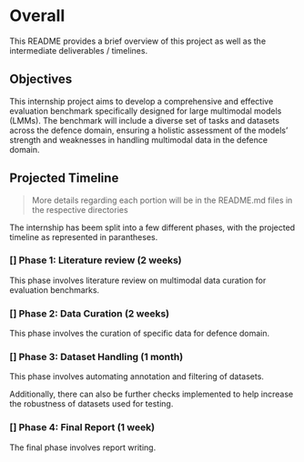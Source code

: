 # Overall
This README provides a brief overview of this project as well as the intermediate deliverables / timelines.

## Objectives

This internship project aims to develop a comprehensive and effective evaluation benchmark specifically designed for large multimodal models (LMMs). The benchmark will include a diverse set of tasks and datasets across the defence domain, ensuring a holistic assessment of the models’ strength and weaknesses in handling multimodal data in the defence domain.​


## Projected Timeline
> More details regarding each portion will be in the README.md files in the respective directories

The internship has beem split into a few different phases, with the projected timeline as represented in parantheses.

### [] Phase 1: Literature review (2 weeks)
This phase involves literature review on multimodal data curation for evaluation benchmarks.


### [] Phase 2: Data Curation (2 weeks)
This phase involves the curation of specific data for defence domain.

### [] Phase 3: Dataset Handling (1 month)
This phase involves automating annotation and filtering of datasets.

Additionally, there can also be further checks implemented to help increase the robustness of datasets used for testing.

### [] Phase 4: Final Report (1 week)
The final phase involves report writing.

